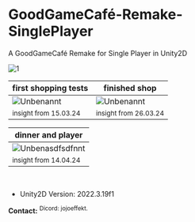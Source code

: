 # GoodGameCafé-Remake-SinglePlayer
A GoodGameCafé Remake for Single Player in Unity2D

![1](https://github.com/JojoEffekt/GGC-Remake-SP/assets/69061043/d8f4fe57-2bc2-4dc8-8b0b-38e03d57b644)

| first shopping tests | finished shop |
|----------|----------|
| ![Unbenannt](https://github.com/JojoEffekt/GGC-Remake-SP/assets/69061043/aacd52e6-f5bc-4886-8b46-94012673973a) | ![Unbenannt](https://github.com/JojoEffekt/GGC-Remake-SP/assets/69061043/8e2309a3-45cf-435f-b459-ea042503d4c6) |
| <sup>insight from 15.03.24</sup>  | <sup>insight from 26.03.24</sup>  |

| dinner and player |
|----------|
| ![Unbenasdfsdfnnt](https://github.com/JojoEffekt/GGC-Remake-SP/assets/69061043/a64625b7-7a60-49cc-a78c-43f58ac3ea68) |
| <sup>insight from 14.04.24</sup>  |

<br>


+ Unity2D Version: 2022.3.19f1

**Contact:**
<sup>Dicord: jojoeffekt.</sup>
